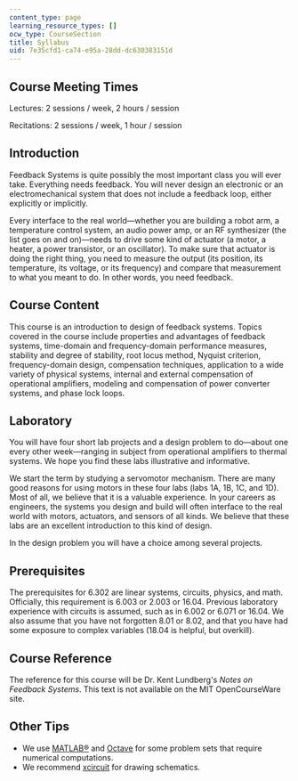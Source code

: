 ```yaml
---
content_type: page
learning_resource_types: []
ocw_type: CourseSection
title: Syllabus
uid: 7e35cfd1-ca74-e95a-28dd-dc630383151d
---
```


Course Meeting Times
--------------------

Lectures: 2 sessions / week, 2 hours / session

Recitations: 2 sessions / week, 1 hour / session

Introduction
------------

Feedback Systems is quite possibly the most important class you will ever take. Everything needs feedback. You will never design an electronic or an electromechanical system that does not include a feedback loop, either explicitly or implicitly.

Every interface to the real world—whether you are building a robot arm, a temperature control system, an audio power amp, or an RF synthesizer (the list goes on and on)—needs to drive some kind of actuator (a motor, a heater, a power transistor, or an oscillator). To make sure that actuator is doing the right thing, you need to measure the output (its position, its temperature, its voltage, or its frequency) and compare that measurement to what you meant to do. In other words, you need feedback.

Course Content
--------------

This course is an introduction to design of feedback systems. Topics covered in the course include properties and advantages of feedback systems, time-domain and frequency-domain performance measures, stability and degree of stability, root locus method, Nyquist criterion, frequency-domain design, compensation techniques, application to a wide variety of physical systems, internal and external compensation of operational amplifiers, modeling and compensation of power converter systems, and phase lock loops.

Laboratory
----------

You will have four short lab projects and a design problem to do—about one every other week—ranging in subject from operational amplifiers to thermal systems. We hope you find these labs illustrative and informative.

We start the term by studying a servomotor mechanism. There are many good reasons for using motors in these four labs (labs 1A, 1B, 1C, and 1D). Most of all, we believe that it is a valuable experience. In your careers as engineers, the systems you design and build will often interface to the real world with motors, actuators, and sensors of all kinds. We believe that these labs are an excellent introduction to this kind of design.

In the design problem you will have a choice among several projects.

Prerequisites
-------------

The prerequisites for 6.302 are linear systems, circuits, physics, and math. Officially, this requirement is 6.003 or 2.003 or 16.04. Previous laboratory experience with circuits is assumed, such as in 6.002 or 6.071 or 16.04. We also assume that you have not forgotten 8.01 or 8.02, and that you have had some exposure to complex variables (18.04 is helpful, but overkill).

Course Reference
----------------

The reference for this course will be Dr. Kent Lundberg's _Notes on Feedback Systems_. This text is not available on the MIT OpenCourseWare site.

Other Tips
----------

*   We use [MATLAB®](http://www.mathworks.com/) [](http://www.mathworks.com/)and [Octave](http://www.octave.org/) for some problem sets that require numerical computations.
*   We recommend [xcircuit](http://lwn.net/2000/features/xcircuit/) for drawing schematics.